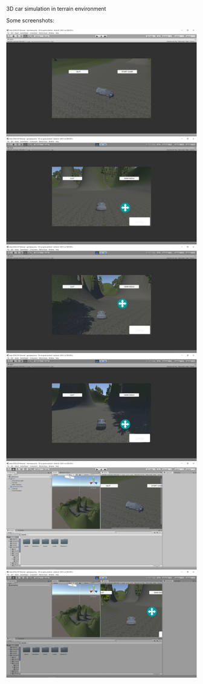 
3D car simulation in terrain environment

Some screenshots:

<img src = "images/start screen.png" >
<img src = "images/gameplay.png" >
<img src = "images/gameplay1.png" >
<img src = "images/gameplay2.png" >
<img src = "images/editor workspace.png" >
<img src = "images/editor workspace1.png" >
